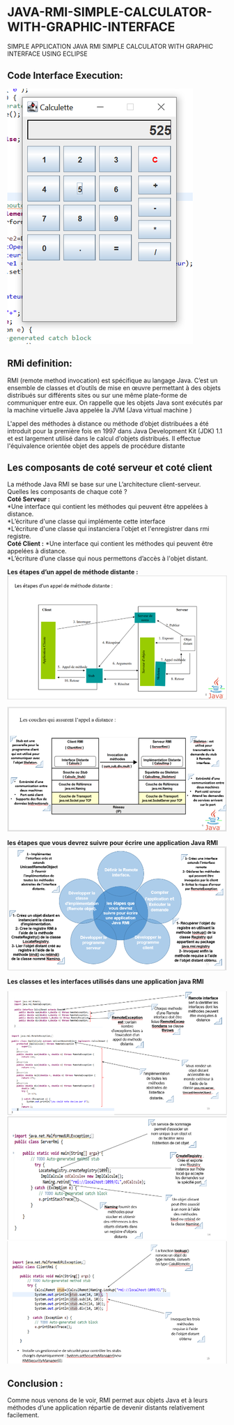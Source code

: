 # JAVA-RMI-SIMPLE-CALCULATOR-WITH-GRAPHIC-INTERFACE
SIMPLE APPLICATION JAVA RMI SIMPLE CALCULATOR WITH GRAPHIC INTERFACE USING ECLIPSE
## Code Interface Execution:
![image description](assets/7.PNG)<br/>

## RMi definition:
RMI (remote method invocation) est spécifique au langage Java. C’est un ensemble de classes et d’outils de mise en œuvre permettant à des objets distribués sur différents sites ou sur une même plate-forme de communiquer entre eux. On rappelle que les objets Java sont exécutés par la machine virtuelle Java appelée la JVM (Java virtual machine )

L'appel des méthodes à distance ou méthode d’objet distribuées a été introduit pour la première fois en 1997 dans Java Development Kit (JDK) 1.1 et est largement utilisé dans le calcul d'objets distribués. Il effectue l'équivalence orientée objet des appels de procédure distante

## Les composants de coté serveur et coté client
La méthode Java RMI se base sur  une  L’architecture client-serveur.  
Quelles les composants de chaque coté ? <br/>
__Coté Serveur :__ <br/>
*Une interface qui contient les méthodes qui peuvent être appelées à distance. <br/>
*L’écriture d'une classe qui implémente cette interface <br/>
*L’écriture d'une classe qui instanciera l'objet et l'enregistrer dans rmi registre.<br/>
__Coté Client :__
*Une interface qui contient les méthodes qui peuvent être appelées à distance. <br/>
*L’écriture d’une classe qui nous permettons d’accès à l'objet distant.<br/>

__Les étapes d’un appel de méthode distante :__<br/>
![image description](assets/1.PNG)<br/>

![image description](assets/2.PNG)<br/>

__les étapes que vous devrez suivre pour écrire une application Java RMI__ <br/>
![image description](assets/3.PNG)<br/>

__Les classes et les interfaces utilisés dans une application java RMI__<br/>

![image description](assets/4.PNG)<br/>
![image description](assets/5.PNG)<br/>
![image description](assets/6.PNG)<br/>

## Conclusion :<br/>
Comme nous venons de le voir, RMI permet aux objets Java et à leurs méthodes d’une application répartie de devenir distants relativement facilement.













